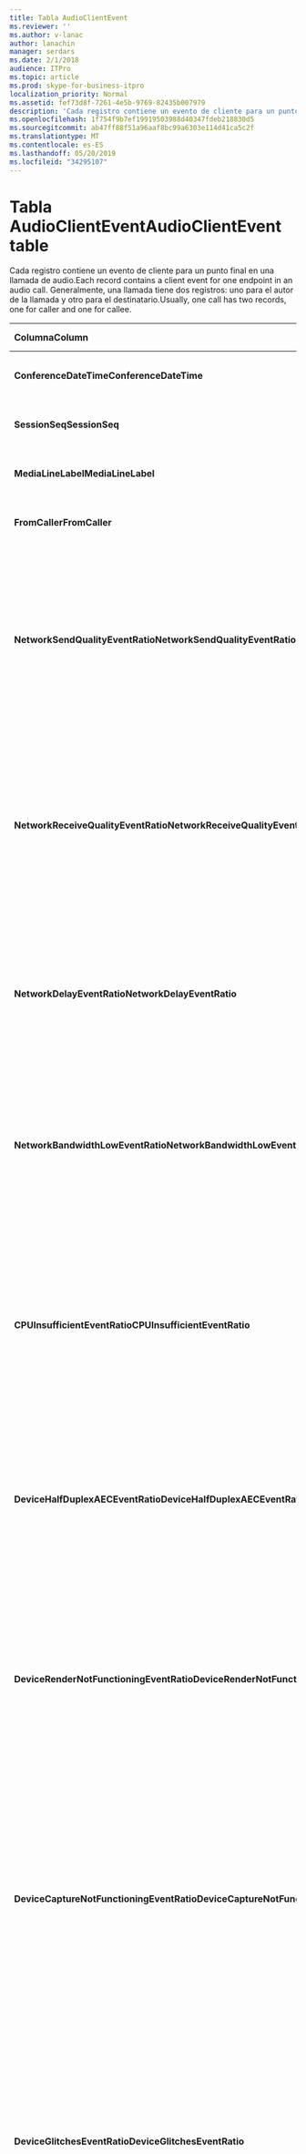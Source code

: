 ```yaml
---
title: Tabla AudioClientEvent
ms.reviewer: ''
ms.author: v-lanac
author: lanachin
manager: serdars
ms.date: 2/1/2018
audience: ITPro
ms.topic: article
ms.prod: skype-for-business-itpro
localization_priority: Normal
ms.assetid: fef73d8f-7261-4e5b-9769-82435b007979
description: 'Cada registro contiene un evento de cliente para un punto final en una llamada de audio. Generalmente, una llamada tiene dos registros: uno para el autor de la llamada y otro para el destinatario.'
ms.openlocfilehash: 1f754f9b7ef19919503988d40347fdeb218830d5
ms.sourcegitcommit: ab47ff88f51a96aaf8bc99a6303e114d41ca5c2f
ms.translationtype: MT
ms.contentlocale: es-ES
ms.lasthandoff: 05/20/2019
ms.locfileid: "34295107"
---
```

# <a name="audioclientevent-table"></a><span data-ttu-id="b9984-104">Tabla AudioClientEvent</span><span class="sxs-lookup"><span data-stu-id="b9984-104">AudioClientEvent table</span></span>
 
<span data-ttu-id="b9984-105">Cada registro contiene un evento de cliente para un punto final en una llamada de audio.</span><span class="sxs-lookup"><span data-stu-id="b9984-105">Each record contains a client event for one endpoint in an audio call.</span></span> <span data-ttu-id="b9984-106">Generalmente, una llamada tiene dos registros: uno para el autor de la llamada y otro para el destinatario.</span><span class="sxs-lookup"><span data-stu-id="b9984-106">Usually, one call has two records, one for caller and one for callee.</span></span>
  
|<span data-ttu-id="b9984-107">**Columna**</span><span class="sxs-lookup"><span data-stu-id="b9984-107">**Column**</span></span>|<span data-ttu-id="b9984-108">**Tipo de datos**</span><span class="sxs-lookup"><span data-stu-id="b9984-108">**Data Type**</span></span>|<span data-ttu-id="b9984-109">**Clave o índice**</span><span class="sxs-lookup"><span data-stu-id="b9984-109">**Key/Index**</span></span>|<span data-ttu-id="b9984-110">**Detalles**</span><span class="sxs-lookup"><span data-stu-id="b9984-110">**Details**</span></span>|
|:-----|:-----|:-----|:-----|
|<span data-ttu-id="b9984-111">**ConferenceDateTime**</span><span class="sxs-lookup"><span data-stu-id="b9984-111">**ConferenceDateTime**</span></span> <br/> |<span data-ttu-id="b9984-112">datetime</span><span class="sxs-lookup"><span data-stu-id="b9984-112">datetime</span></span>  <br/> |<span data-ttu-id="b9984-113">Primary</span><span class="sxs-lookup"><span data-stu-id="b9984-113">Primary</span></span>  <br/> |<span data-ttu-id="b9984-114">Se hace referencia a ella desde la [tabla MediaLine](medialine-0.md).</span><span class="sxs-lookup"><span data-stu-id="b9984-114">Referenced from the [MediaLine table](medialine-0.md).</span></span>  <br/> |
|<span data-ttu-id="b9984-115">**SessionSeq**</span><span class="sxs-lookup"><span data-stu-id="b9984-115">**SessionSeq**</span></span> <br/> |<span data-ttu-id="b9984-116">int</span><span class="sxs-lookup"><span data-stu-id="b9984-116">int</span></span>  <br/> |<span data-ttu-id="b9984-117">Primary</span><span class="sxs-lookup"><span data-stu-id="b9984-117">Primary</span></span>  <br/> |<span data-ttu-id="b9984-118">Se hace referencia a ella desde la [tabla MediaLine](medialine-0.md).</span><span class="sxs-lookup"><span data-stu-id="b9984-118">Referenced from the [MediaLine table](medialine-0.md).</span></span>  <br/> |
|<span data-ttu-id="b9984-119">**MediaLineLabel**</span><span class="sxs-lookup"><span data-stu-id="b9984-119">**MediaLineLabel**</span></span> <br/> |<span data-ttu-id="b9984-120">tinyint</span><span class="sxs-lookup"><span data-stu-id="b9984-120">tinyint</span></span>  <br/> |<span data-ttu-id="b9984-121">Primary</span><span class="sxs-lookup"><span data-stu-id="b9984-121">Primary</span></span>  <br/> |<span data-ttu-id="b9984-122">Se hace referencia a ella desde la [tabla MediaLine](medialine-0.md).</span><span class="sxs-lookup"><span data-stu-id="b9984-122">Referenced from the [MediaLine table](medialine-0.md).</span></span>  <br/> |
|<span data-ttu-id="b9984-123">**FromCaller**</span><span class="sxs-lookup"><span data-stu-id="b9984-123">**FromCaller**</span></span> <br/> |<span data-ttu-id="b9984-124">bit</span><span class="sxs-lookup"><span data-stu-id="b9984-124">bit</span></span>  <br/> |<span data-ttu-id="b9984-125">Primary</span><span class="sxs-lookup"><span data-stu-id="b9984-125">Primary</span></span>  <br/> |<span data-ttu-id="b9984-126">0: datos del destinatario de la llamada</span><span class="sxs-lookup"><span data-stu-id="b9984-126">0: Callee's data</span></span>  <br/> <span data-ttu-id="b9984-127">1: datos del autor de la llamada</span><span class="sxs-lookup"><span data-stu-id="b9984-127">1: Caller's data</span></span>  <br/> |
|<span data-ttu-id="b9984-128">**NetworkSendQualityEventRatio**</span><span class="sxs-lookup"><span data-stu-id="b9984-128">**NetworkSendQualityEventRatio**</span></span> <br/> |<span data-ttu-id="b9984-129">decimal (4,5)</span><span class="sxs-lookup"><span data-stu-id="b9984-129">decimal(5,2)</span></span>  <br/> | <br/> |<span data-ttu-id="b9984-130">Porcentaje de sesión el evento NetworkSendQuality se activó por el estado "incorrecto".</span><span class="sxs-lookup"><span data-stu-id="b9984-130">Percentage of session the NetworkSendQuality event was fired for 'Bad' state.</span></span>  <br/> <span data-ttu-id="b9984-131">La calidad de la red en términos de vibración o pérdida de paquetes es grave y afecta a la calidad del audio que se envía.</span><span class="sxs-lookup"><span data-stu-id="b9984-131">Network quality in terms of jitter or packet loss is severe and impacting the quality of audio being sent.</span></span>  <br/> |
|<span data-ttu-id="b9984-132">**NetworkReceiveQualityEventRatio**</span><span class="sxs-lookup"><span data-stu-id="b9984-132">**NetworkReceiveQualityEventRatio**</span></span> <br/> |<span data-ttu-id="b9984-133">decimal (4,5)</span><span class="sxs-lookup"><span data-stu-id="b9984-133">decimal(5,2)</span></span>  <br/> | <br/> |<span data-ttu-id="b9984-134">Porcentaje de sesión el evento ReceiveSendQuality se activó por el estado "incorrecto".</span><span class="sxs-lookup"><span data-stu-id="b9984-134">Percentage of session the ReceiveSendQuality event was fired for 'Bad' state.</span></span>  <br/> <span data-ttu-id="b9984-135">La calidad de la red en términos de vibración o pérdida de paquetes es grave y afecta la calidad de audio que se recibe.</span><span class="sxs-lookup"><span data-stu-id="b9984-135">Network quality in terms of jitter or packet loss is severe and impacting the quality of audio being received.</span></span>  <br/> |
|<span data-ttu-id="b9984-136">**NetworkDelayEventRatio**</span><span class="sxs-lookup"><span data-stu-id="b9984-136">**NetworkDelayEventRatio**</span></span> <br/> |<span data-ttu-id="b9984-137">decimal (4,5)</span><span class="sxs-lookup"><span data-stu-id="b9984-137">decimal(5,2)</span></span>  <br/> | <br/> |<span data-ttu-id="b9984-138">Porcentaje de la sesión el evento de retraso se activó para el estado "incorrecto".</span><span class="sxs-lookup"><span data-stu-id="b9984-138">Percentage of session the Delay event was fired for 'Bad' state.</span></span> <span data-ttu-id="b9984-139">La latencia de la red es grave y afecta a la experiencia al evitar la comunicación interactiva</span><span class="sxs-lookup"><span data-stu-id="b9984-139">Network latency is severe and impacting the experience by preventing interactive communication</span></span>  <br/> |
|<span data-ttu-id="b9984-140">**NetworkBandwidthLowEventRatio**</span><span class="sxs-lookup"><span data-stu-id="b9984-140">**NetworkBandwidthLowEventRatio**</span></span> <br/> |<span data-ttu-id="b9984-141">decimal (4,5)</span><span class="sxs-lookup"><span data-stu-id="b9984-141">decimal(5,2)</span></span>  <br/> | <br/> |<span data-ttu-id="b9984-142">Porcentaje de sesión el evento LowBandwidth se activó por el estado "incorrecto".</span><span class="sxs-lookup"><span data-stu-id="b9984-142">Percentage of session the LowBandwidth event was fired for 'Bad' state.</span></span> <span data-ttu-id="b9984-143">El ancho de banda disponible es insuficiente para una experiencia de voz aceptable.</span><span class="sxs-lookup"><span data-stu-id="b9984-143">The available bandwidth is insufficient for an acceptable voice experience.</span></span>  <br/> |
|<span data-ttu-id="b9984-144">**CPUInsufficientEventRatio**</span><span class="sxs-lookup"><span data-stu-id="b9984-144">**CPUInsufficientEventRatio**</span></span> <br/> |<span data-ttu-id="b9984-145">decimal (4,5)</span><span class="sxs-lookup"><span data-stu-id="b9984-145">decimal(5,2)</span></span>  <br/> | <br/> |<span data-ttu-id="b9984-146">Porcentaje de sesión el evento de CPU insuficiente se activó para el estado "incorrecto".</span><span class="sxs-lookup"><span data-stu-id="b9984-146">Percentage of session the insufficient CPU event was fired for 'Bad' state.</span></span> <span data-ttu-id="b9984-147">No hay suficientes ciclos de CPU para procesar con las aplicaciones y las aplicaciones actuales en uso.</span><span class="sxs-lookup"><span data-stu-id="b9984-147">There are insufficient CPU cycles for processing with the current modalities and applications in use.</span></span> <span data-ttu-id="b9984-148">Esto causa distorsiones en el canal de audio.</span><span class="sxs-lookup"><span data-stu-id="b9984-148">This causes distortions with the audio channel.</span></span>  <br/> |
|<span data-ttu-id="b9984-149">**DeviceHalfDuplexAECEventRatio**</span><span class="sxs-lookup"><span data-stu-id="b9984-149">**DeviceHalfDuplexAECEventRatio**</span></span> <br/> |<span data-ttu-id="b9984-150">decimal (4,5)</span><span class="sxs-lookup"><span data-stu-id="b9984-150">decimal(5,2)</span></span>  <br/> | <br/> |<span data-ttu-id="b9984-151">Porcentaje de sesión el evento DeviceHalfDuplexAEC se activó por el estado "incorrecto".</span><span class="sxs-lookup"><span data-stu-id="b9984-151">Percentage of session the DeviceHalfDuplexAEC event was fired for 'Bad' state.</span></span> <span data-ttu-id="b9984-152">Para evitar que se produzca el eco, el sistema se introduce a doble cara.</span><span class="sxs-lookup"><span data-stu-id="b9984-152">In order to prevent echo, the system has enter half duplex.</span></span>  <br/> |
|<span data-ttu-id="b9984-153">**DeviceRenderNotFunctioningEventRatio**</span><span class="sxs-lookup"><span data-stu-id="b9984-153">**DeviceRenderNotFunctioningEventRatio**</span></span> <br/> |<span data-ttu-id="b9984-154">decimal (4,5)</span><span class="sxs-lookup"><span data-stu-id="b9984-154">decimal(5,2)</span></span>  <br/> | <br/> |<span data-ttu-id="b9984-155">Porcentaje de sesión el evento DeviceRenderNotFunctioning se activó por el estado "incorrecto".</span><span class="sxs-lookup"><span data-stu-id="b9984-155">Percentage of session the DeviceRenderNotFunctioning event was fired for 'Bad' state.</span></span> <span data-ttu-id="b9984-156">El dispositivo de representación que se usa actualmente para la sesión no funciona correctamente.</span><span class="sxs-lookup"><span data-stu-id="b9984-156">The render device currently being used for the session is not functioning correctly.</span></span> <span data-ttu-id="b9984-157">Esto puede dar lugar a problemas de audio unidireccionales.</span><span class="sxs-lookup"><span data-stu-id="b9984-157">This can cause one-way audio issues.</span></span>  <br/> |
|<span data-ttu-id="b9984-158">**DeviceCaptureNotFunctioningEventRatio**</span><span class="sxs-lookup"><span data-stu-id="b9984-158">**DeviceCaptureNotFunctioningEventRatio**</span></span> <br/> |<span data-ttu-id="b9984-159">decimal (4,5)</span><span class="sxs-lookup"><span data-stu-id="b9984-159">decimal(5,2)</span></span>  <br/> | <br/> |<span data-ttu-id="b9984-160">Porcentaje de sesión el evento DeviceCaptureNotFunctioning se activó por el estado "incorrecto".</span><span class="sxs-lookup"><span data-stu-id="b9984-160">Percentage of session the DeviceCaptureNotFunctioning event was fired for 'Bad' state.</span></span> <span data-ttu-id="b9984-161">El dispositivo de captura usado actualmente para la sesión no funciona correctamente.</span><span class="sxs-lookup"><span data-stu-id="b9984-161">The capture device currently being used for the session is not functioning correctly.</span></span> <span data-ttu-id="b9984-162">Esto puede dar lugar a problemas de audio unidireccionales.</span><span class="sxs-lookup"><span data-stu-id="b9984-162">This can cause one-way audio issues.</span></span>  <br/> |
|<span data-ttu-id="b9984-163">**DeviceGlitchesEventRatio**</span><span class="sxs-lookup"><span data-stu-id="b9984-163">**DeviceGlitchesEventRatio**</span></span> <br/> |<span data-ttu-id="b9984-164">decimal (4,5)</span><span class="sxs-lookup"><span data-stu-id="b9984-164">decimal(5,2)</span></span>  <br/> | <br/> |<span data-ttu-id="b9984-165">Porcentaje de sesión el evento DeviceGlitches se activó por el estado "incorrecto".</span><span class="sxs-lookup"><span data-stu-id="b9984-165">Percentage of session the DeviceGlitches event was fired for 'Bad' state.</span></span> <span data-ttu-id="b9984-166">Hay problemas graves en la representación de audio que causan distorsiones.</span><span class="sxs-lookup"><span data-stu-id="b9984-166">There are severe glitches in the rendering of audio which is causing distortions.</span></span> <span data-ttu-id="b9984-167">Estos problemas pueden estar causados por problemas de controlador, tormentas de llamadas a procedimiento diferidas (DPC) y uso intensivo de la CPU.</span><span class="sxs-lookup"><span data-stu-id="b9984-167">These glitches can be caused by driver issues, deferred procedure calls (DPC) storm (drivers), and high CPU usage.</span></span>  <br/> |
|<span data-ttu-id="b9984-168">**DeviceLowSNREventRatio**</span><span class="sxs-lookup"><span data-stu-id="b9984-168">**DeviceLowSNREventRatio**</span></span> <br/> |<span data-ttu-id="b9984-169">decimal (4,5)</span><span class="sxs-lookup"><span data-stu-id="b9984-169">decimal(5,2)</span></span>  <br/> | <br/> |<span data-ttu-id="b9984-170">Porcentaje de sesión el evento DeviceLowSNR se activó por el estado "incorrecto".</span><span class="sxs-lookup"><span data-stu-id="b9984-170">Percentage of session the DeviceLowSNR event was fired for 'Bad' state.</span></span> <span data-ttu-id="b9984-171">La calidad de la captura es muy mala, ya sea muy ruidosa o el usuario habla demasiado lejos del micrófono.</span><span class="sxs-lookup"><span data-stu-id="b9984-171">The capture quality is very poor, either very noisy or user is talking too far away from the microphone.</span></span> <span data-ttu-id="b9984-172">Esto provocará distorsiones.</span><span class="sxs-lookup"><span data-stu-id="b9984-172">This will cause distortions.</span></span>  <br/> |
|<span data-ttu-id="b9984-173">**DeviceLowSpeechLevelEventRatio**</span><span class="sxs-lookup"><span data-stu-id="b9984-173">**DeviceLowSpeechLevelEventRatio**</span></span> <br/> |<span data-ttu-id="b9984-174">decimal (4,5)</span><span class="sxs-lookup"><span data-stu-id="b9984-174">decimal(5,2)</span></span>  <br/> | <br/> |<span data-ttu-id="b9984-175">Porcentaje de sesión el evento DeviceLowSpeechLevel se activó por el estado "incorrecto".</span><span class="sxs-lookup"><span data-stu-id="b9984-175">Percentage of session the DeviceLowSpeechLevel event was fired for 'Bad' state.</span></span> <span data-ttu-id="b9984-176">El nivel de voz del usuario es demasiado bajo y el sistema no puede aumentarlo.</span><span class="sxs-lookup"><span data-stu-id="b9984-176">User's speech level is too low and the system cannot increase it any further.</span></span> <span data-ttu-id="b9984-177">Esto puede causar distorsiones o percibir como audio unidireccional.</span><span class="sxs-lookup"><span data-stu-id="b9984-177">This can either cause distortions or perceived as one-way audio.</span></span>  <br/> |
|<span data-ttu-id="b9984-178">**DeviceClippingEventRatio**</span><span class="sxs-lookup"><span data-stu-id="b9984-178">**DeviceClippingEventRatio**</span></span> <br/> |<span data-ttu-id="b9984-179">Decimal (4,5)</span><span class="sxs-lookup"><span data-stu-id="b9984-179">Decimal(5,2)</span></span>  <br/> | <br/> |<span data-ttu-id="b9984-180">Porcentaje de sesión el evento DeviceClipping se activó por el estado "incorrecto".</span><span class="sxs-lookup"><span data-stu-id="b9984-180">Percentage of session the DeviceClipping event was fired for 'Bad' state.</span></span>  <br/> <span data-ttu-id="b9984-181">Cuando los recortes de voz próximos se recortan, el micrófono escucha la distorsión del extremo a causa de la recorte.</span><span class="sxs-lookup"><span data-stu-id="b9984-181">When near-end speech clips the microphone, far-end hears distortion due to clipping.</span></span> <span data-ttu-id="b9984-182">Es importante evitar el recorte de micrófono cerca de la final.</span><span class="sxs-lookup"><span data-stu-id="b9984-182">It is important to avoid near-end microphone clipping.</span></span>  <br/> |
|<span data-ttu-id="b9984-183">**DeviceEchoEventRatio**</span><span class="sxs-lookup"><span data-stu-id="b9984-183">**DeviceEchoEventRatio**</span></span> <br/> |<span data-ttu-id="b9984-184">decimal (4,5)</span><span class="sxs-lookup"><span data-stu-id="b9984-184">decimal(5,2)</span></span>  <br/> | <br/> |<span data-ttu-id="b9984-185">Porcentaje de sesión el evento DeviceEchoEvent se activó por el estado "incorrecto".</span><span class="sxs-lookup"><span data-stu-id="b9984-185">Percentage of session the DeviceEchoEvent event was fired for 'Bad' state.</span></span> <span data-ttu-id="b9984-186">El dispositivo o el programa de instalación está causando eco más allá de la capacidad del sistema para compensar.</span><span class="sxs-lookup"><span data-stu-id="b9984-186">Device or setup is causing echo beyond the ability of the system to compensate.</span></span>  <br/> |
|<span data-ttu-id="b9984-187">**DeviceNearEndToEchoRatioEventRatio**</span><span class="sxs-lookup"><span data-stu-id="b9984-187">**DeviceNearEndToEchoRatioEventRatio**</span></span> <br/> |<span data-ttu-id="b9984-188">decimal (4,5)</span><span class="sxs-lookup"><span data-stu-id="b9984-188">decimal(5,2)</span></span>  <br/> | <br/> |<span data-ttu-id="b9984-189">Porcentaje de sesión el evento DeviceNearEndToEchoRatio se activó por el estado "incorrecto".</span><span class="sxs-lookup"><span data-stu-id="b9984-189">Percentage of session the DeviceNearEndToEchoRatio event was fired for 'Bad' state.</span></span> <span data-ttu-id="b9984-190">La voz del usuario es demasiado baja en comparación con el eco que se está capturando y que afecta a la experiencia de los usuarios porque limita lo fácil que es interrumpir a un usuario.</span><span class="sxs-lookup"><span data-stu-id="b9984-190">The user's speech is too low compared to the echo being captured which impacts the users experience because it limits how easy it is to interrupt a user.</span></span> <span data-ttu-id="b9984-191">Reduce el volumen del altavoz, mueve el micrófono cerca de la Talker.</span><span class="sxs-lookup"><span data-stu-id="b9984-191">Reduce speaker volume, move the microphone closer to the talker.</span></span>  <br/> |
|<span data-ttu-id="b9984-192">**DeviceMultipleEndpointsEventCount**</span><span class="sxs-lookup"><span data-stu-id="b9984-192">**DeviceMultipleEndpointsEventCount**</span></span> <br/> |<span data-ttu-id="b9984-193">int</span><span class="sxs-lookup"><span data-stu-id="b9984-193">int</span></span>  <br/> ||<span data-ttu-id="b9984-194">Número de veces durante la sesión el evento DeviceMultipleEndpoints se activó por el estado "incorrecto".</span><span class="sxs-lookup"><span data-stu-id="b9984-194">Number of times during session the DeviceMultipleEndpoints event was fired for 'Bad' state.</span></span> <span data-ttu-id="b9984-195">Se detectaron varios puntos de conexión de audio en la misma sesión y el sistema se ha compensado al reducir el volumen de representación.</span><span class="sxs-lookup"><span data-stu-id="b9984-195">Multiple audio endpoints in the same session detected and the system has compensated by reducing render volume.</span></span>  <br/> |
|<span data-ttu-id="b9984-196">**DeviceHowlingEventCount**</span><span class="sxs-lookup"><span data-stu-id="b9984-196">**DeviceHowlingEventCount**</span></span> <br/> |<span data-ttu-id="b9984-197">int</span><span class="sxs-lookup"><span data-stu-id="b9984-197">int</span></span>  <br/> | <br/> |<span data-ttu-id="b9984-198">Número de veces durante la sesión el evento DeviceHowlingEvent se activó por el estado "incorrecto".</span><span class="sxs-lookup"><span data-stu-id="b9984-198">Number of times during session the DeviceHowlingEvent event was fired for 'Bad' state.</span></span> <span data-ttu-id="b9984-199">Se detectó un bucle de comentarios de audio (causado por varios puntos de conexión que comparten la ruta de audio).</span><span class="sxs-lookup"><span data-stu-id="b9984-199">Audio feedback loop detected (caused by multiple endpoints sharing audio path).</span></span>  <br/> |
|<span data-ttu-id="b9984-200">**DeviceRenderZeroVolumeEventRatio**</span><span class="sxs-lookup"><span data-stu-id="b9984-200">**DeviceRenderZeroVolumeEventRatio**</span></span> <br/> |<span data-ttu-id="b9984-201">decimal (4,5)</span><span class="sxs-lookup"><span data-stu-id="b9984-201">decimal(5,2)</span></span>  <br/> ||<span data-ttu-id="b9984-202">Porcentaje de sesión el evento DeviceRenderZeroVolume se activó por estar en el estado "incorrecto".</span><span class="sxs-lookup"><span data-stu-id="b9984-202">Percentage of session the DeviceRenderZeroVolume event was fired for being in the "Bad' state.</span></span> <span data-ttu-id="b9984-203">El dispositivo de representación se estableció en un volumen de cero.</span><span class="sxs-lookup"><span data-stu-id="b9984-203">The render device was set to zero volume.</span></span>  <br/> <span data-ttu-id="b9984-204">Esta columna se introdujo en Microsoft Lync Server 2013.</span><span class="sxs-lookup"><span data-stu-id="b9984-204">This column was introduced in Microsoft Lync Server 2013.</span></span>  <br/> |
|<span data-ttu-id="b9984-205">**DeviceRenderMuteEventRatio**</span><span class="sxs-lookup"><span data-stu-id="b9984-205">**DeviceRenderMuteEventRatio**</span></span> <br/> |<span data-ttu-id="b9984-206">decimal (4,5)</span><span class="sxs-lookup"><span data-stu-id="b9984-206">decimal(5,2)</span></span>  <br/> ||<span data-ttu-id="b9984-207">Porcentaje de sesión el evento DeviceRenderMute se activó por estar en el estado "incorrecto".</span><span class="sxs-lookup"><span data-stu-id="b9984-207">Percentage of session the DeviceRenderMute event was fired for being in the "Bad' state.</span></span> <span data-ttu-id="b9984-208">El dispositivo de representación se ha silenciado.</span><span class="sxs-lookup"><span data-stu-id="b9984-208">The render device was muted.</span></span>  <br/> <span data-ttu-id="b9984-209">Esta columna se introdujo en Microsoft Lync Server 2013.</span><span class="sxs-lookup"><span data-stu-id="b9984-209">This column was introduced in Microsoft Lync Server 2013.</span></span>  <br/> |
   

